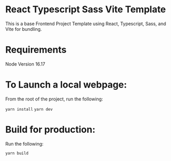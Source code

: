 # React Typescript Sass Vite Template

This is a base Frontend Project Template using React, Typescript, Sass, and Vite for bundling.

# Requirements
Node Version 16.17

# To Launch a local webpage:

From the root of the project, run the following:

 `yarn install`
 `yarn dev` 

# Build for production:
Run the following:

 `yarn build`